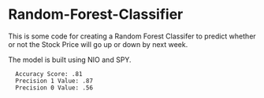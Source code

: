 # Random-Forest-Classifier

This is some code for creating a Random Forest Classifer to predict whether or not the Stock Price will go up or down by next week. 

The model is built using NIO and SPY. 

      Accuracy Score: .81
      Precision 1 Value: .87
      Precision 0 Value: .56
    
